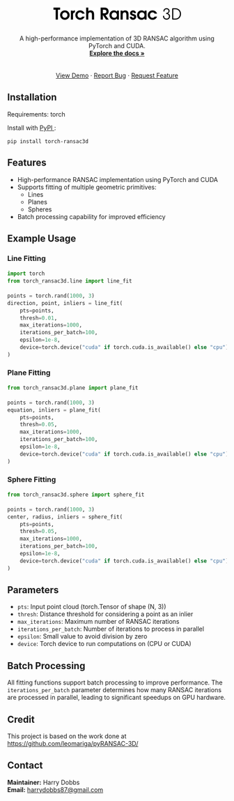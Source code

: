 
<!-- PROJECT LOGO -->
<br />
<div align="center">
<a href="https://github.com/harrydobbs/torch_ransac3d">
<img src="images/logo.png" alt="Logo">
</a>
<br><br>
<!-- <h3 align="center">torch_ransac3d</h3> -->
<p align="center">
 A high-performance implementation of 3D RANSAC algorithm using PyTorch and CUDA.
<br />
<a href="https://harrydobbs.github.io/torch_ransac3d/"><strong>Explore the docs »</strong></a> <br />
<br />
<br />
<a href="https://github.com/harrydobbs/torch_ransac3d/">View Demo</a>
 ·
<a href="https://github.com/harrydobbs/torch_ransac3d//issues/new?labels=bug&template=bug-report---.md">Report Bug</a>
 ·
<a href="https://github.com/harrydobbs/torch_ransac3d//issues/new?labels=enhancement&template=feature-request---.md">Request Feature</a>
</p>
</div>

## Installation

Requirements: torch

Install with <a href="https://pypi.org/project/torch-ransac3d"> PyPI </a>:
```
pip install torch-ransac3d
```

## Features

- High-performance RANSAC implementation using PyTorch and CUDA
- Supports fitting of multiple geometric primitives:
  - Lines
  - Planes
  - Spheres
- Batch processing capability for improved efficiency

## Example Usage

### Line Fitting

```python
import torch
from torch_ransac3d.line import line_fit

points = torch.rand(1000, 3)
direction, point, inliers = line_fit(
    pts=points,
    thresh=0.01,
    max_iterations=1000,
    iterations_per_batch=100,
    epsilon=1e-8,
    device=torch.device("cuda" if torch.cuda.is_available() else "cpu")
)
```

### Plane Fitting

```python
from torch_ransac3d.plane import plane_fit

points = torch.rand(1000, 3)
equation, inliers = plane_fit(
    pts=points,
    thresh=0.05,
    max_iterations=1000,
    iterations_per_batch=100,
    epsilon=1e-8,
    device=torch.device("cuda" if torch.cuda.is_available() else "cpu")
)
```

### Sphere Fitting

```python
from torch_ransac3d.sphere import sphere_fit

points = torch.rand(1000, 3)
center, radius, inliers = sphere_fit(
    pts=points,
    thresh=0.05,
    max_iterations=1000,
    iterations_per_batch=100,
    epsilon=1e-8,
    device=torch.device("cuda" if torch.cuda.is_available() else "cpu")
)
```

## Parameters

- `pts`: Input point cloud (torch.Tensor of shape (N, 3))
- `thresh`: Distance threshold for considering a point as an inlier
- `max_iterations`: Maximum number of RANSAC iterations
- `iterations_per_batch`: Number of iterations to process in parallel
- `epsilon`: Small value to avoid division by zero
- `device`: Torch device to run computations on (CPU or CUDA)

## Batch Processing

All fitting functions support batch processing to improve performance. The `iterations_per_batch` parameter determines how many RANSAC iterations are processed in parallel, leading to significant speedups on GPU hardware.

## Credit

This project is based on the work done at https://github.com/leomariga/pyRANSAC-3D/

## Contact

**Maintainer:** Harry Dobbs  
**Email:** harrydobbs87@gmail.com